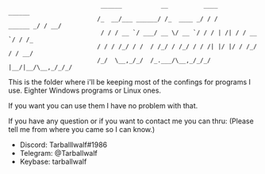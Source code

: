                               ______           __          ____               ______                   
                             /_  __/___ ______/ /_  ____ _/ / /      ______ _/ / __/                   
                              / / / __ `/ ___/ __ \/ __ `/ / / | /| / / __ `/ / /_                     
                             / / / /_/ / /  / /_/ / /_/ / / /| |/ |/ / /_/ / / __/                     
                             /_/  \__,_/_/  /_.___/\__,_/_/_/ |__/|__/\__,_/_/_/                    

This is the folder where i'll be keeping most of the confings for programs I use.
Eighter Windows programs or Linux ones.

If you want you can use them I have no problem with that.

If you have any question or if you want to contact me you can thru:
(Please tell me from where you came so I can know.)
- Discord: Tarballlwalf#1986
- Telegram: @Tarballwalf
- Keybase: tarballwalf
